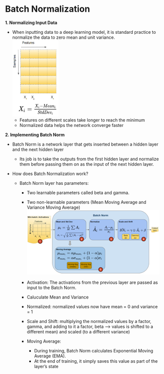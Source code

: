# **Batch Normalization**


**1. Normalizing Input Data**
- When inputting data to a deep learning model, it is standard practice to normalize the data to zero mean and unit variance.
    <img src="images/norm_data.png" width="150" height="250">
  - Features on different scales take longer to reach the minimum
  - Normalized data helps the network converge faster 


**2. Implementing Batch Norm**
- Batch Norm is a network layer that gets inserted between a hidden layer and the next hidden layer
  - Its job is to take the outputs from the first hidden layer and normalize them before passing them on as the input of the next hidden layer.
 
- How does Batch Normalization work?
  - Batch Norm layer has parameters:
    - Two learnable parameters called beta and gamma.
    - Two non-learnable parameters (Mean Moving Average and Variance Moving Average) 
  ![](images/batch-norm.png)
    
    - Activation: The activations from the previous layer are passed as input to the Batch Norm.
    - Caluculate Mean and Variance
    - Normalized: normalized values now have mean = 0 and variance = 1
    - Scale and Shift: multiplying the normalized values by a factor, gamma, and adding to it a factor, beta 
    --> values is shifted to a different mean) and scaled (to a different variance)
    - Moving Average: 
        - During training, Batch Norm calculates Exponential Moving Average (EMA). 
        - At the end of training, it simply saves this value as part of the layer’s state
